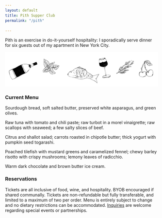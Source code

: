 ```yaml
---
layout: default
title: Pith Supper Club
permalink: "/pith"

---
```

Pith is an exercise in do-it-yourself hospitality: I sporadically serve dinner for six guests out of my apartment in New York City.

![](/images/pith-illustrations.png)

### Current Menu

Sourdough bread, soft salted butter, preserved white asparagus, and green olives.

Raw tuna with tomato and chili paste; raw turbot in a morel vinaigrette; raw scallops with seaweed; a few salty slices of beef.

Citrus and shallot salad; carrots roasted in chipotle butter; thick yogurt with pumpkin seed togarashi.

Poached tilefish with mustard greens and caramelized fennel; chewy barley risotto with crispy mushrooms; lemony leaves of radicchio.

Warm dark chocolate and brown butter ice cream.

### Reservations

Tickets are all inclusive of food, wine, and hospitality. BYOB encouraged if shared communally. Tickets are non-refundable but fully transferable, and limited to a maximum of two per order. Menu is entirely subject to change and no dietary restrictions can be accommodated. [Inquiries](mailto:inquiries@pith.space) are welcome regarding special events or partnerships.

<tito-widget event="pith/supper-club"></tito-widget>